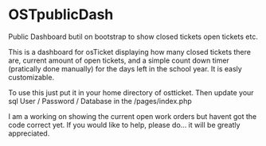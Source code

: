 # OSTpublicDash
Public Dashboard butil on bootstrap to show closed tickets open tickets etc.

This is a dashboard for osTicket displaying how many closed tickets there are, current amount of open tickets,
and a simple count down timer (pratically done manually) for the days left in the school year. It is easly customizable.

To use this just put it in your home directory of ostticket.
Then update your sql User / Password / Database in the /pages/index.php

I am a working on showing the current open work orders but havent got the code correct yet. 
If you would like to help, please do... it will be greatly appreciated. 
